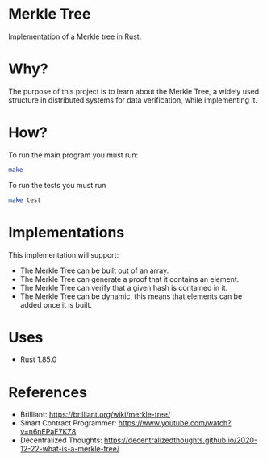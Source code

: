 # Merkle Tree
Implementation of a Merkle tree in Rust.

# Why?

The purpose of this project is to learn about the Merkle Tree, a widely used structure in distributed systems for data verification, while implementing it.

# How?

To run the main program you must run:

```sh
make
```

To run the tests you must run

```sh
make test
```

# Implementations

This implementation will support:
- The Merkle Tree can be built out of an array.
- The Merkle Tree can generate a proof that it contains an element.
- The Merkle Tree can verify that a given hash is contained in it.
- The Merkle Tree can be dynamic, this means that elements can be added once it is built.

# Uses

- Rust 1.85.0

# References

- Brilliant: https://brilliant.org/wiki/merkle-tree/
- Smart Contract Programmer: https://www.youtube.com/watch?v=n6nEPaE7KZ8 
- Decentralized Thoughts: https://decentralizedthoughts.github.io/2020-12-22-what-is-a-merkle-tree/
